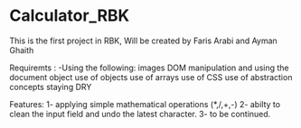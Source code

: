 # Calculator_RBK
This is the first project in RBK, Will be created by Faris Arabi and Ayman Ghaith

Requiremts :
-Using the following:
images
DOM manipulation and using the document object 
use of objects
use of arrays
use of CSS
use of abstraction concepts
staying DRY



Features:
1- applying simple mathematical operations (*,/,+,-)
2- abilty to clean the input field and undo the latest character.
3- to be continued.

